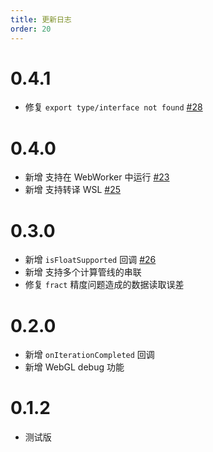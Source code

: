 ```yaml
---
title: 更新日志
order: 20
---
```


# 0.4.1

- 修复 `export type/interface not found` [#28](https://github.com/antvis/GWebGPUEngine/issues/28)

# 0.4.0

- 新增 支持在 WebWorker 中运行 [#23](https://github.com/antvis/GWebGPUEngine/issues/23)
- 新增 支持转译 WSL [#25](https://github.com/antvis/GWebGPUEngine/issues/25)

# 0.3.0

- 新增 `isFloatSupported` 回调 [#26](https://github.com/antvis/GWebGPUEngine/issues/26)
- 新增 支持多个计算管线的串联
- 修复 `fract` 精度问题造成的数据读取误差

# 0.2.0

- 新增 `onIterationCompleted` 回调
- 新增 WebGL debug 功能

# 0.1.2

- 测试版
